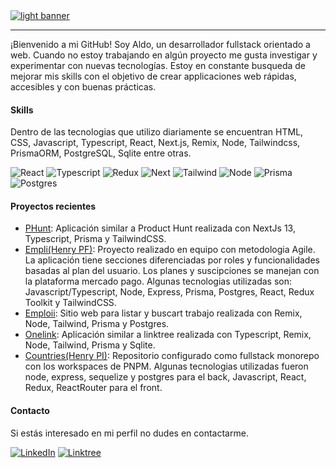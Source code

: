 <a href="https://github.com/roblesdotdev/www.roblesdotdev">
  <picture>
    <source
      alt="dark banner"
      srcset="https://user-images.githubusercontent.com/90198035/189511857-28819862-6eeb-419a-a0e8-05f6380ec516.jpg" 
      media="(prefers-color-scheme: dark)">
    <img 
      alt="light banner"
      src="https://user-images.githubusercontent.com/90198035/189512299-9a12bc0e-13df-42b1-b535-0002d0111b88.jpg">
  </picture>
</a>

---
¡Bienvenido a mi GitHub! Soy Aldo, un desarrollador fullstack orientado a web. Cuando no estoy trabajando en algún proyecto me gusta investigar y experimentar con nuevas tecnologías. Estoy en constante busqueda de mejorar mis skills con el objetivo de crear applicaciones web rápidas, accesibles y con buenas prácticas.

#### Skills 

Dentro de las tecnologias que utilizo diariamente se encuentran HTML, CSS, Javascript, Typescript, React, Next.js, Remix, Node, Tailwindcss, PrismaORM, PostgreSQL, Sqlite entre otras.

![React](https://img.shields.io/badge/React-20232A?style=for-the-badge&logo=react&logoColor=61DAFB)
![Typescript](https://img.shields.io/badge/TypeScript-007ACC?style=for-the-badge&logo=typescript&logoColor=white)
![Redux](https://img.shields.io/badge/Redux-593D88?style=for-the-badge&logo=redux&logoColor=white)
![Next](https://img.shields.io/badge/next.js-000000?style=for-the-badge&logo=nextdotjs&logoColor=white)
![Tailwind](https://img.shields.io/badge/Tailwind_CSS-38B2AC?style=for-the-badge&logo=tailwind-css&logoColor=white)
![Node](https://img.shields.io/badge/Node.js-339933?style=for-the-badge&logo=nodedotjs&logoColor=white)
![Prisma](https://img.shields.io/badge/Prisma-3982CE?style=for-the-badge&logo=Prisma&logoColor=white)
![Postgres](https://img.shields.io/badge/PostgreSQL-316192?style=for-the-badge&logo=postgresql&logoColor=white)

#### Proyectos recientes

- [PHunt](https://github.com/roblesdotdev/next-phunt): Aplicación similar a Product Hunt realizada con NextJs 13, Typescript, Prisma y TailwindCSS.
- [Empli(Henry PF)](https://github.com/empli-org/empli-www): Proyecto realizado en equipo con metodologia Agile. La aplicación tiene secciones diferenciadas por roles y funcionalidades basadas al plan del usuario. Los planes y suscipciones se manejan con la plataforma mercado pago. Algunas tecnologias utilizadas son: Javascript/Typescript, Node, Express, Prisma, Postgres, React, Redux Toolkit y TailwindCSS.
- [Emploii](https://github.com/roblesdotdev/emploii): Sitio web para listar y buscart trabajo realizada con Remix, Node, Tailwind, Prisma y Postgres.
- [Onelink](https://github.com/roblesdotdev/onelink): Aplicación similar a linktree realizada con Typescript, Remix, Node, Tailwind, Prisma y Sqlite. 
- [Countries(Henry PI)](https://github.com/roblesdotdev/countries-monorepo): Repositorio configurado como fullstack monorepo con los workspaces de PNPM. Algunas tecnologias utilizadas fueron node, express, sequelize y postgres para el back, Javascript, React, Redux, ReactRouter para el front.

#### Contacto

Si estás interesado en mi perfil no dudes en contactarme.

[![LinkedIn](https://img.shields.io/badge/linkedin-%230077B5.svg?style=for-the-badge&logo=linkedin&logoColor=white)](https://www.linkedin.com/in/robles-ra/)
[![Linktree](https://img.shields.io/badge/website-000000?style=for-the-badge&logo=About.me&logoColor=white)](https://roblesdotdev.fly.dev/)
